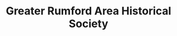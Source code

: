 ---
layout: repo
title: "Greater Rumford Area Historical Society"
id: 3318
permalink: repos/3318/
---
